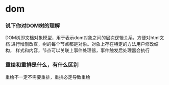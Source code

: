 # dom

### 说下你对DOM树的理解

DOM树即文档对象模型，用于表示dom对象之间的层次逻辑关系，方便对html文档
进行增删改查，树的每个节点都是对象。对象上存在特定的方法用户修改结构，
样式和内容，节点可以关联上事件处理器，事件触发后处理器会执行

### 重绘和重排是什么，有什么区别

重绘不一定不需要重排，重排必定导致重绘

